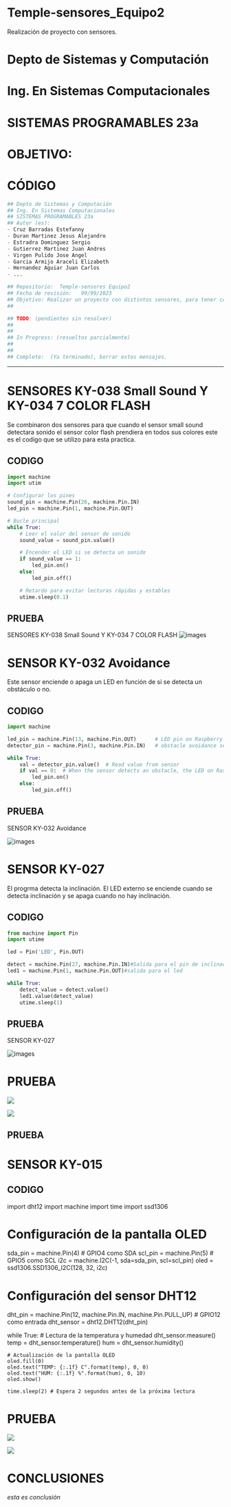 # Temple-sensores_Equipo2
Realización de proyecto con sensores.

# Depto de Sistemas y Computación
# Ing. En Sistemas Computacionales
# SISTEMAS PROGRAMABLES 23a


# OBJETIVO:


# CÓDIGO
```python
## Depto de Sistemas y Computación
## Ing. En Sistemas Computacionales
## SISTEMAS PROGRAMABLES 23a
## Autor (es): 
- Cruz Barradas Estefanny
- Duran Martinez Jesus Alejandro
- Estradra Dominguez Sergio
- Gutierrez Martinez Juan Andres 
- Virgen Pulido Jose Angel
- Garcia Armijo Araceli Elizabeth 
- Hernandez Aguiar Juan Carlos
- ...

## Repositorio:  Temple-sensores Equipo2
## Fecha de revisión:   99/99/2023
## Objetivo: Realizar un proyecto con distintos sensores, para tener conocimiento de estos, de como se programan y se manipulan con diferentes maneras de uso.
##   

## TODO: (pendientes sin resolver)
##
##
## In Progress: (resueltos parcialmente)
##
##
## Complete:  (Ya terminado), borrar estos mensajes.
```
--------------------------------------------------------------------------------
# SENSORES  KY-038 Small Sound Y KY-034 7 COLOR FLASH
Se combinaron dos sensores para que cuando el sensor small sound detectara sonido el sensor color flash prendiera en todos sus colores 
este es el codigo que se utilizo para esta practica.
## CODIGO

```python
import machine
import utim

# Configurar los pines
sound_pin = machine.Pin(26, machine.Pin.IN)
led_pin = machine.Pin(1, machine.Pin.OUT)

# Bucle principal
while True:
    # Leer el valor del sensor de sonido
    sound_value = sound_pin.value()

    # Encender el LED si se detecta un sonido
    if sound_value == 1:
        led_pin.on()
    else:
        led_pin.off()

    # Retardo para evitar lecturas rápidas y estables
    utime.sleep(0.1)
   ```
## PRUEBA
SENSORES  KY-038 Small Sound Y KY-034 7 COLOR FLASH
![images](https://github.com/elizabethAEGA2/elizabeth/blob/main/GITHUB/Captura%20de%20pantalla%202023-05-15%20181105.png)

# SENSOR KY-032 Avoidance
Este sensor enciende o apaga un LED en función de si se detecta un obstáculo o no. 
## CODIGO
```python
import machine

led_pin = machine.Pin(13, machine.Pin.OUT)      # LED pin on Raspberry Pi Pico
detector_pin = machine.Pin(3, machine.Pin.IN)   # obstacle avoidance sensor interface

while True:
    val = detector_pin.value()  # Read value from sensor
    if val == 0:  # When the sensor detects an obstacle, the LED on Raspberry Pi Pico lights up
        led_pin.on()
    else:
        led_pin.off()
```
## PRUEBA
SENSOR KY-032 Avoidance

![images](https://github.com/elizabethAEGA2/elizabeth/blob/main/GITHUB/IMG_7569.jpg)

# SENSOR KY-027
El progrma detecta la inclinación. El LED externo se enciende cuando se detecta inclinación y se apaga cuando no hay inclinación.
## CODIGO 
```python
from machine import Pin
import utime

led = Pin('LED', Pin.OUT) 

detect = machine.Pin(27, machine.Pin.IN)#Salida para el pin de inclinacion ky-027 2pcs light cup
led1 = machine.Pin(1, machine.Pin.OUT)#salida para el led 

while True:
    detect_value = detect.value()
    led1.value(detect_value)
    utime.sleep(1)
   ```
## PRUEBA 
 SENSOR KY-027
 
 ![images](https://github.com/elizabethAEGA2/elizabeth/blob/main/GITHUB/343690953_925479425179974_5976787584261593921_n.jpg)

 # PRUEBA 
![](https://www.snapon.co.za/images/thumbs/default-image_550.png)

![](https://www.snapon.co.za/images/thumbs/default-image_550.png)

## PRUEBA 
 # SENSOR KY-015
 ## CODIGO  
 import dht12
import machine
import time
import ssd1306

# Configuración de la pantalla OLED
sda_pin = machine.Pin(4) # GPIO4 como SDA
scl_pin = machine.Pin(5) # GPIO5 como SCL
i2c = machine.I2C(-1, sda=sda_pin, scl=scl_pin)
oled = ssd1306.SSD1306_I2C(128, 32, i2c)

# Configuración del sensor DHT12
dht_pin = machine.Pin(12, machine.Pin.IN, machine.Pin.PULL_UP) # GPIO12 como entrada
dht_sensor = dht12.DHT12(dht_pin)

while True:
    # Lectura de la temperatura y humedad
    dht_sensor.measure()
    temp = dht_sensor.temperature()
    hum = dht_sensor.humidity()
    
    # Actualización de la pantalla OLED
    oled.fill(0)
    oled.text("TEMP: {:.1f} C".format(temp), 0, 0)
    oled.text("HUM: {:.1f} %".format(hum), 0, 10)
    oled.show()
    
    time.sleep(2) # Espera 2 segundos antes de la próxima lectura

 
 
 

 # PRUEBA 
![](https://www.snapon.co.za/images/thumbs/default-image_550.png)

![](https://www.snapon.co.za/images/thumbs/default-image_550.png)


# CONCLUSIONES
_esta es conclusión_
